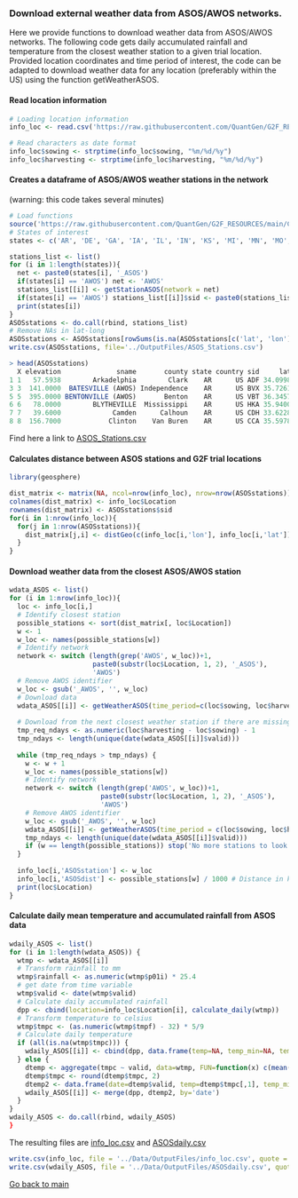 ### Download external weather data from ASOS/AWOS networks.

Here we provide functions to download weather data from ASOS/AWOS networks. 
The following code gets daily accumulated rainfall and temperature from the closest weather station to a given trial location.
Provided location coordinates and time period of interest, the code can be adapted to download weather data for any location (preferably within the US) using the function getWeatherASOS.

#### Read location information

```r
# Loading location information
info_loc <- read.csv('https://raw.githubusercontent.com/QuantGen/G2F_RESOURCES/main/Data/Metadata/location_coordenates.csv')

# Read characters as date format
info_loc$sowing <- strptime(info_loc$sowing, "%m/%d/%y")
info_loc$harvesting <- strptime(info_loc$harvesting, "%m/%d/%y")
```

#### Creates a dataframe of ASOS/AWOS weather stations in the network
(warning: this code takes several minutes)
```r
# Load functions
source('https://raw.githubusercontent.com/QuantGen/G2F_RESOURCES/main/Code/Functions.R')
# States of interest
states <- c('AR', 'DE', 'GA', 'IA', 'IL', 'IN', 'KS', 'MI', 'MN', 'MO', 'NC', 'NE', 'NY', 'OH', 'CA_ON', 'SC', 'TX', 'WI', 'CO', 'AWOS')

stations_list <- list()
for (i in 1:length(states)){
  net <- paste0(states[i], '_ASOS')
  if(states[i] == 'AWOS') net <- 'AWOS'
  stations_list[[i]] <- getStationASOS(network = net)
  if(states[i] == 'AWOS') stations_list[[i]]$sid <- paste0(stations_list[[i]]$sid, '_AWOS')
  print(states[i])
}
ASOSstations <- do.call(rbind, stations_list)
# Remove NAs in lat-long
ASOSstations <- ASOSstations[rowSums(is.na(ASOSstations[c('lat', 'lon')])) == 0,]
write.csv(ASOSstations, file='../OutputFiles/ASOS_Stations.csv')

> head(ASOSstations)
  X elevation              sname       county state country sid     lat      lon
1 1   57.5938        Arkadelphia        Clark    AR      US ADF 34.0998 -93.0661
3 3  141.0000  BATESVILLE (AWOS) Independence    AR      US BVX 35.7261 -91.6472
5 5  395.0000 BENTONVILLE (AWOS)       Benton    AR      US VBT 36.3457 -94.2194
6 6   78.0000        BLYTHEVILLE  Mississippi    AR      US HKA 35.9400 -89.8300
7 7   39.6000             Camden      Calhoun    AR      US CDH 33.6228 -92.7634
8 8  156.7000            Clinton    Van Buren    AR      US CCA 35.5978 -92.4516

```
Find here a link to [ASOS_Stations.csv]()

#### Calculates distance between ASOS stations and G2F trial locations

```r
library(geosphere)

dist_matrix <- matrix(NA, ncol=nrow(info_loc), nrow=nrow(ASOSstations))
colnames(dist_matrix) <- info_loc$Location
rownames(dist_matrix) <- ASOSstations$sid
for(i in 1:nrow(info_loc)){
  for(j in 1:nrow(ASOSstations)){
    dist_matrix[j,i] <- distGeo(c(info_loc[i,'lon'], info_loc[i,'lat']), c(ASOSstations[j, 'lon'], ASOSstations[j, 'lat']))
  }
}

```

#### Download weather data from the closest ASOS/AWOS station 

```r
wdata_ASOS <- list()
for (i in 1:nrow(info_loc)){
  loc <- info_loc[i,]
  # Identify closest station
  possible_stations <- sort(dist_matrix[, loc$Location])
  w <- 1
  w_loc <- names(possible_stations[w])
  # Identify network
  network <- switch (length(grep('AWOS', w_loc))+1, 
                     paste0(substr(loc$Location, 1, 2), '_ASOS'),
                     'AWOS')
  # Remove AWOS identifier
  w_loc <- gsub('_AWOS', '', w_loc)
  # Download data
  wdata_ASOS[[i]] <- getWeatherASOS(time_period=c(loc$sowing, loc$harvesting), network=network, sid=w_loc)
  
  # Download from the next closest weather station if there are missing days
  tmp_req_ndays <- as.numeric(loc$harvesting - loc$sowing) - 1
  tmp_ndays <- length(unique(date(wdata_ASOS[[i]]$valid)))
  
  while (tmp_req_ndays > tmp_ndays) {
    w <- w + 1
    w_loc <- names(possible_stations[w])
    # Identify network
    network <- switch (length(grep('AWOS', w_loc))+1, 
                       paste0(substr(loc$Location, 1, 2), '_ASOS'),
                       'AWOS')
    # Remove AWOS identifier
    w_loc <- gsub('_AWOS', '', w_loc)
    wdata_ASOS[[i]] <- getWeatherASOS(time_period = c(loc$sowing, loc$harvesting), network = network, sid = w_loc)
    tmp_ndays <- length(unique(date(wdata_ASOS[[i]]$valid)))
    if (w == length(possible_stations)) stop('No more stations to look at..')
  }
  
  info_loc[i,'ASOSstation'] <- w_loc
  info_loc[i,'ASOSdist'] <- possible_stations[w] / 1000 # Distance in km
  print(loc$Location)
}
```

#### Calculate daily mean temperature and accumulated rainfall from ASOS data

```r
wdaily_ASOS <- list()
for (i in 1:length(wdata_ASOS)) {
  wtmp <- wdata_ASOS[[i]]
  # Transform rainfall to mm
  wtmp$rainfall <- as.numeric(wtmp$p01i) * 25.4
  # get date from time variable
  wtmp$valid <- date(wtmp$valid)
  # Calculate daily accumulated rainfall
  dpp <- cbind(location=info_loc$Location[i], calculate_daily(wtmp))
  # Transform temperature to celsius
  wtmp$tmpc <- (as.numeric(wtmp$tmpf) - 32) * 5/9
  # Calculate daily temperature
  if (all(is.na(wtmp$tmpc))) {
    wdaily_ASOS[[i]] <- cbind(dpp, data.frame(temp=NA, temp_min=NA, temp_max=NA))
  } else {
    dtemp <- aggregate(tmpc ~ valid, data=wtmp, FUN=function(x) c(mean(x, na.rm=T), min(x, na.rm=T), max(x, na.rm=T)))
    dtemp$tmpc <- round(dtemp$tmpc, 2)
    dtemp2 <- data.frame(date=dtemp$valid, temp=dtemp$tmpc[,1], temp_min=dtemp$tmpc[,2], temp_max=dtemp$tmpc[,3])
    wdaily_ASOS[[i]] <- merge(dpp, dtemp2, by='date')
  }
}
wdaily_ASOS <- do.call(rbind, wdaily_ASOS)
}
```

The resulting files are [info_loc.csv](https://github.com/QuantGen/G2F_RESOURCES/blob/main/Data/OutputFiles/info_loc.csv) and [ASOSdaily.csv](https://github.com/QuantGen/G2F_RESOURCES/blob/main/Data/OutputFiles/ASOSdaily.csv)

```r
write.csv(info_loc, file = '../Data/OutputFiles/info_loc.csv', quote = F, row.names = F)
write.csv(wdaily_ASOS, file = '../Data/OutputFiles/ASOSdaily.csv', quote = F, row.names = F)
```

[Go back to main](https://github.com/QuantGen/G2F_RESOURCES)


